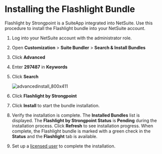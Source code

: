 # Installing the Flashlight Bundle

Flashlight by Strongpoint is a SuiteApp integrated into NetSuite. Use this procedure to install the
Flashlight bundle into your NetSuite account.

1. Log into your NetSuite account with the administrator role.
2. Open **Customization** > **Suite Bundler** > **Search & Install Bundles**
3. Click **Advanced**
4. Enter **297487** in **Keywords**
5. Click **Search**

   ![advancedinstall_800x411](/img/product_docs/platgovnetsuiteflashlight/getting_started/advancedinstall_800x411.webp)

6. Click **Flashlight by Strongpoint**
7. Click **Install** to start the bundle installation.
8. Verify the installation is complete. The **Installed Bundles** list is displayed. The
   **Flashlight by Strongpoint Status** is **Pending** during the installation process. Click
   **Refresh** to see installation progress. When complete, the Flashlight bundle is marked with a
   green check in the **Status** and the **Flashlight** tab is available.
9. Set up a [licensed user](/docs/platgovnetsuiteflashlight/getting_started/setting_up_licensed_user.md) to complete the installation.
